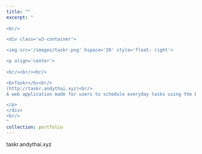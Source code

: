 ```yaml
---
title: ""
excerpt: "  
    
<br/>

<div class='w3-container'>

<img src='/images/taskr.png' hspace='20' style='float: right'>

<p align='center'>
  
<br/><br/><br/>

<b>Taskr</b><br/>
(http://taskr.andythai.xyz)<br/>
A web application made for users to schedule everyday tasks using the Eisenhower Matrix scheduling format.

</p>
</div>
<br/>
"
collection: portfolio
---
```


taskr.andythai.xyz
